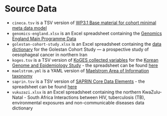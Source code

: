# Source Data

- `cineca.tsv` is a TSV version of [WP3.1 Base material for cohort minimal meta data model](https://docs.google.com/spreadsheets/d/1ZXqTMIhFtGOaodw7Fns5YghvY_pWos-RuSa2BFnO5l4)
- `genomics-england.xlsx` is an Excel spreadsheet containing the [Genomics England Main Programme Data](https://cnfl.extge.co.uk/pages/viewpage.action?pageId=113189195)
- `golestan-cohort-study.xlsx` is an Excel spreadsheet containing the [data dictionary](https://drive.google.com/file/d/1ZLw-D6AZFKrBjTNsc4wzlthYq4w4KmOJ/view) for the Golestan Cohort Study — a prospective study of oesophageal cancer in northern Iran
- `koges.tsv` is a TSV version of [KoGES collected variables](https://drive.google.com/file/d/1Hh_cG9HcZWXs70FEun8iDZZbt0H_J1oq/view) for the [Korean Genome and Epidemiology Study](http://www.cdc.go.kr/contents.es?mid=a50401010100) - the spreadsheet can be found [here](https://docs.google.com/spreadsheets/d/1hPcCzjFWHJ7iiqMHBpuodFCrrTvSmCKfQu0f93JPhU8/edit?usp=sharing)
- `maelstrom.yml` is a YAML version of [Maelstrom Area of Information taxonomy](https://github.com/maelstrom-research/maelstrom-taxonomies)
- `saprin.tsv` is a TSV version of [SAPRIN Core Data Elements](https://drive.google.com/file/d/1u1sXEAAU7N_n2-WqfF6lMJozVVQSI0EU) - the spreadsheet can be found [here](https://docs.google.com/spreadsheets/d/1KjULwQ38IkWqJxOCZZ2em8ge7NZJEngOZqI3ebC9Wkk/edit?usp=sharing)
- `vukuzazi.xlsx` is an Excel spreadsheet containing the northern KwaZulu-Natal - South Africa Interactions between HIV, tuberculosis (TB), environmental exposures and non-communicable diseases data dictionary
